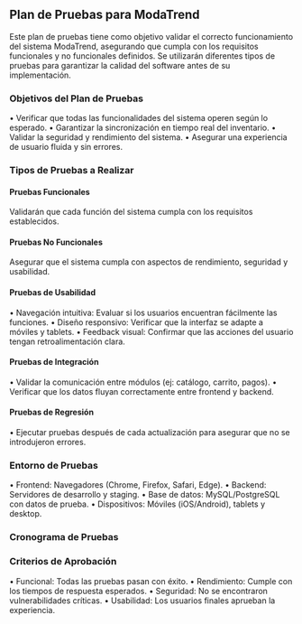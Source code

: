 ## Plan de Pruebas para ModaTrend

Este plan de pruebas tiene como objetivo validar el correcto funcionamiento del sistema ModaTrend, asegurando que cumpla con los requisitos funcionales y no funcionales definidos. Se utilizarán diferentes tipos de pruebas para garantizar la calidad del software antes de su implementación.

### Objetivos del Plan de Pruebas

• Verificar que todas las funcionalidades del sistema operen según lo esperado.
• Garantizar la sincronización en tiempo real del inventario.
• Validar la seguridad y rendimiento del sistema.
• Asegurar una experiencia de usuario fluida y sin errores.

### Tipos de Pruebas a Realizar

#### Pruebas Funcionales

Validarán que cada función del sistema cumpla con los requisitos establecidos.



#### Pruebas No Funcionales

Asegurar que el sistema cumpla con aspectos de rendimiento, seguridad y usabilidad.


#### Pruebas de Usabilidad

• Navegación intuitiva: Evaluar si los usuarios encuentran fácilmente las funciones.
• Diseño responsivo: Verificar que la interfaz se adapte a móviles y tablets.
• Feedback visual: Confirmar que las acciones del usuario tengan retroalimentación clara.

#### Pruebas de Integración

• Validar la comunicación entre módulos (ej: catálogo, carrito, pagos).
• Verificar que los datos fluyan correctamente entre frontend y backend.

#### Pruebas de Regresión

• Ejecutar pruebas después de cada actualización para asegurar que no se introdujeron errores.

### Entorno de Pruebas

• Frontend: Navegadores (Chrome, Firefox, Safari, Edge).
• Backend: Servidores de desarrollo y staging.
• Base de datos: MySQL/PostgreSQL con datos de prueba.
• Dispositivos: Móviles (iOS/Android), tablets y desktop.

### Cronograma de Pruebas



### Criterios de Aprobación

• Funcional: Todas las pruebas pasan con éxito.
• Rendimiento: Cumple con los tiempos de respuesta esperados.
• Seguridad: No se encontraron vulnerabilidades críticas.
• Usabilidad: Los usuarios finales aprueban la experiencia.

